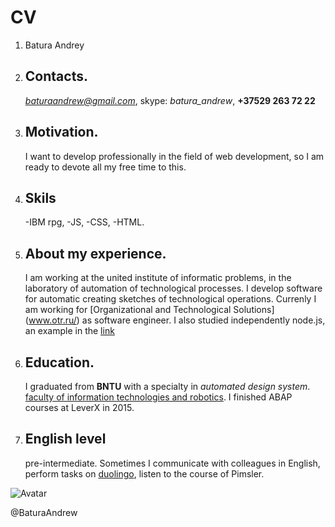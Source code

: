 # CV 

1. Batura Andrey
2. ## Contacts.
   *baturaandrew@gmail.com*, skype: *batura_andrew*, **+37529 263 72 22**
3. ## Motivation. 
   I want to develop professionally in the field of web development, 
   so I am ready to devote all my free time to this.
4. ## Skils 
   -IBM rpg,
   -JS,
   -CSS,
   -HTML. 
5. ## About my experience. 
   I am working at the united institute of informatic problems, 
   in the laboratory of automation of technological processes. 
   I develop software for automatic creating sketches of technological operations.
   Currenly I am working for [Organizational and Technological Solutions] (www.otr.ru/) as software engineer.
   I also studied independently node.js, an example in the [link](https://github.com/BaturaAndrew/gallery-task)
6. ## Education.
   I graduated from **BNTU** with a specialty in *automated design system*.
   [faculty of information technologies and robotics](http://www.bntu.by/fitr.html).
   I finished ABAP courses at LeverX in 2015.
7. ## English level 
   pre-intermediate. Sometimes I communicate with colleagues in English,
   perform tasks on [duolingo](https://www.duolingo.com/), listen to the course of Pimsler.
 
 
![Avatar](https://i.ibb.co/f2t5srJ/ava-for-cv.jpg)

@BaturaAndrew